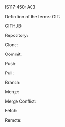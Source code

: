 IS117-450: A03

Definition of the terms: 
  GIT:

  GITHUB:

  Repository:

  Clone:

  Commit:

  Push:

  Pull:

  Branch:

  Merge:

  Merge Conflict:

  Fetch:

  Remote:
